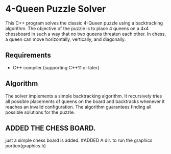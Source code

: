 # 4-Queen Puzzle Solver

This C++ program solves the classic 4-Queen puzzle using a backtracking algorithm. The objective of the puzzle is to place 4 queens on a 4x4 chessboard in such a way that no two queens threaten each other. In chess, a queen can move horizontally, vertically, and diagonally.

## Requirements
- C++ compiler (supporting C++11 or later)



## Algorithm
The solver implements a simple backtracking algorithm. It recursively tries all possible placements of queens on the board and backtracks whenever it reaches an invalid configuration. The algorithm guarantees finding all possible solutions for the puzzle.

## ADDED THE CHESS BOARD.
just a simple chess board is added.
#ADDED A dir. to run the graphics portion(graphics.h)
